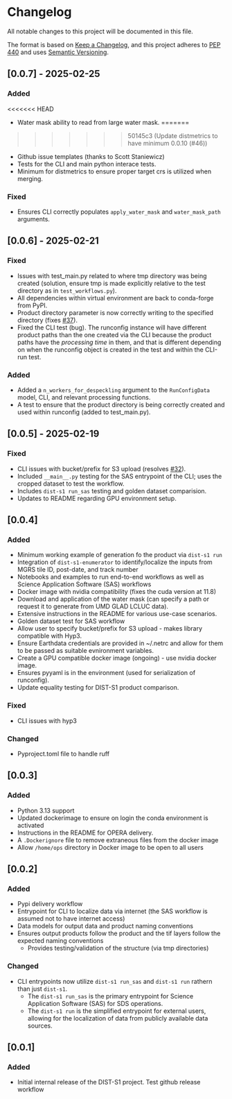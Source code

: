 # Changelog

All notable changes to this project will be documented in this file.

The format is based on [Keep a Changelog](https://keepachangelog.com/en/1.0.0/),
and this project adheres to [PEP 440](https://www.python.org/dev/peps/pep-0440/)
and uses [Semantic Versioning](https://semver.org/spec/v2.0.0.html).

## [0.0.7] - 2025-02-25

### Added
<<<<<<< HEAD
- Water mask ability to read from large water mask.
=======
>>>>>>> 50145c3 (Update distmetrics to have minimum 0.0.10 (#46))
- Github issue templates (thanks to Scott Staniewicz)
- Tests for the CLI and main python interace tests.
- Minimum for distmetrics to ensure proper target crs is utilized when merging.

### Fixed
- Ensures CLI correctly populates `apply_water_mask` and `water_mask_path` arguments.


## [0.0.6] - 2025-02-21

### Fixed
- Issues with test_main.py related to where tmp directory was being created (solution, ensure tmp is made explicitly relative to the test directory as in `test_workflows.py`).
- All dependencies within virtual environment are back to conda-forge from PyPI.
- Product directory parameter is now correctly writing to the specified directory (fixes [#37](https://github.com/opera-adt/dist-s1/issues/37)).
- Fixed the CLI test (bug). The runconfig instance will have different product paths than the one created via the CLI because the product paths have the *processing time* in them, and that is different depending on when the runconfig object is created in the test and within the CLI-run test.

### Added
- Added a `n_workers_for_despeckling` argument to the `RunConfigData` model, CLI, and relevant processing functions.
- A test to ensure that the product directory is being correctly created and used within runconfig (added to test_main.py).


## [0.0.5] - 2025-02-19

### Fixed
- CLI issues with bucket/prefix for S3 upload (resolves [#32](https://github.com/opera-adt/dist-s1/issues/32)).
- Included `__main__.py` testing for the SAS entrypoint of the CLI; uses the cropped dataset to test the workflow.
- Includes `dist-s1 run_sas` testing and golden dataset comparision.
- Updates to README regarding GPU environment setup.

## [0.0.4]

### Added 
- Minimum working example of generation fo the product via `dist-s1 run`
- Integration of `dist-s1-enumerator` to identify/localize the inputs from MGRS tile ID, post-date, and track number
- Notebooks and examples to run end-to-end workflows as well as Science Application Software (SAS) workflows
- Docker image with nvidia compatibility (fixes the cuda version at 11.8)
- Download and application of the water mask (can specify a path or request it to generate from UMD GLAD LCLUC data).
- Extensive instructions in the README for various use-case scenarios.
- Golden dataset test for SAS workflow
- Allow user to specify bucket/prefix for S3 upload - makes library compatible with Hyp3.
- Ensure Earthdata credentials are provided in ~/.netrc and allow for them to be passed as suitable evnironment variables.
- Create a GPU compatible docker image (ongoing) - use nvidia docker image.
- Ensures pyyaml is in the environment (used for serialization of runconfig).
- Update equality testing for DIST-S1 product comparison.

### Fixed
* CLI issues with hyp3 

### Changed
- Pyproject.toml file to handle ruff

## [0.0.3]

### Added

- Python 3.13 support
- Updated dockerimage to ensure on login the conda environment is activated
- Instructions in the README for OPERA delivery.
- A `.Dockerignore` file to remove extraneous files from the docker image
- Allow `/home/ops` directory in Docker image to be open to all users

## [0.0.2]

### Added

- Pypi delivery workflow
- Entrypoint for CLI to localize data via internet (the SAS workflow is assumed not to have internet access)
- Data models for output data and product naming conventions
- Ensures output products follow the product and the tif layers follow the expected naming conventions
  - Provides testing/validation of the structure (via tmp directories)

### Changed

- CLI entrypoints now utilize `dist-s1 run_sas` and `dist-s1 run` rathern than just `dist-s1`. 
  - The `dist-s1 run_sas` is the primary entrypoint for Science Application Software (SAS) for SDS operations. 
  - The `dist-s1 run` is the simplified entrypoint for external users, allowing for the localization of data from publicly available data sources.

## [0.0.1]

### Added

- Initial internal release of the DIST-S1 project. Test github release workflow
